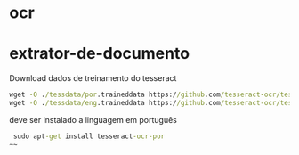 # ocr
# extrator-de-documento

Download dados de treinamento do tesseract
~~~cmd
wget -O ./tessdata/por.traineddata https://github.com/tesseract-ocr/tessdata/blob/main/por.traineddata?raw=true
wget -O ./tessdata/eng.traineddata https://github.com/tesseract-ocr/tessdata/blob/main/eng.traineddata?raw=true
~~~
deve ser instalado a linguagem em português
~~~cmd
 sudo apt-get install tesseract-ocr-por
~~